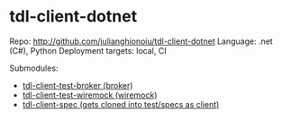 # tdl-client-dotnet

Repo: http://github.com/julianghionoiu/tdl-client-dotnet
Language: .net (C#), Python
Deployment targets: local, CI

Submodules:

- [tdl-client-test-broker (broker)](tdl-client-test-broker.md)
- [tdl-client-test-wiremock (wiremock)](tdl-client-test-wiremock.md)
- [tdl-client-spec (gets cloned into test/specs as client)](tdl-client-spec.md)